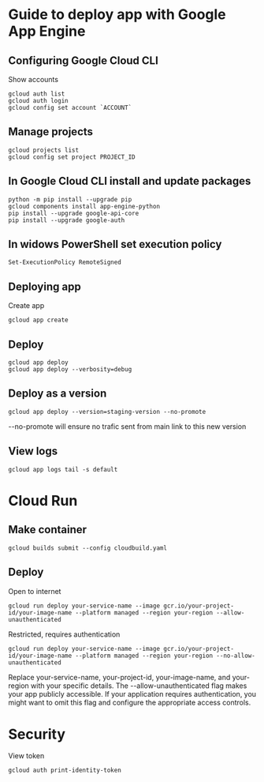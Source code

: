 # Guide to deploy app with Google App Engine

## Configuring Google Cloud CLI
Show accounts
```
gcloud auth list
gcloud auth login
gcloud config set account `ACCOUNT`
```

## Manage projects
```
gcloud projects list
gcloud config set project PROJECT_ID

```

## In Google Cloud CLI install and update packages
```
python -m pip install --upgrade pip
gcloud components install app-engine-python
pip install --upgrade google-api-core
pip install --upgrade google-auth

```

## In widows PowerShell set execution policy
```
Set-ExecutionPolicy RemoteSigned
```


## Deploying app
Create app
```
gcloud app create
```

## Deploy
```
gcloud app deploy
gcloud app deploy --verbosity=debug
```

## Deploy as a version
```
gcloud app deploy --version=staging-version --no-promote
```
--no-promote will ensure no trafic sent from main link to this new version

## View logs
```
gcloud app logs tail -s default
```

# Cloud Run

## Make container
```
gcloud builds submit --config cloudbuild.yaml
```

## Deploy
Open to internet
```
gcloud run deploy your-service-name --image gcr.io/your-project-id/your-image-name --platform managed --region your-region --allow-unauthenticated
```
Restricted, requires authentication
```
gcloud run deploy your-service-name --image gcr.io/your-project-id/your-image-name --platform managed --region your-region --no-allow-unauthenticated
```
Replace your-service-name, your-project-id, your-image-name, and your-region with your specific details. The --allow-unauthenticated flag makes your app publicly accessible. If your application requires authentication, you might want to omit this flag and configure the appropriate access controls.

# Security
View token
```
gcloud auth print-identity-token
```
